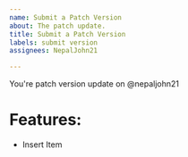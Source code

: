 ```yaml
---
name: Submit a Patch Version
about: The patch update.
title: Submit a Patch Version
labels: submit version
assignees: NepalJohn21

---
```


You're patch version update on @nepaljohn21

# Features:

- Insert Item
